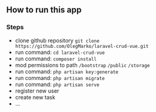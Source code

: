 ## How to run this app

### Steps
- clone github repository `git clone https://github.com/OlegMarko/laravel-crud-vue.git`
- run command: `cd laravel-crud-vue`
- run command: `composer install`
- mod permissions to path `/bootstrap` `/public` `/storage`
- run command: `php artisan key:generate`
- run command: `php artisan migrate`
- run command: `php artisan serve`
- register new user
- create new task
- ...